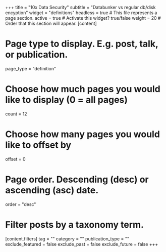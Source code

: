 +++
title = "10x Data Security"
subtitle = "Databunker vs regular db/disk encyption"
widget = "definitions"
headless = true  # This file represents a page section.
active = true  # Activate this widget? true/false
weight = 20  # Order that this section will appear.
[content]
  # Page type to display. E.g. post, talk, or publication.
  page_type = "definition"

  # Choose how much pages you would like to display (0 = all pages)
  count = 12

  # Choose how many pages you would like to offset by
  offset = 0

  # Page order. Descending (desc) or ascending (asc) date.
  order = "desc"

  # Filter posts by a taxonomy term.
  [content.filters]
    tag = ""
    category = ""
    publication_type = ""
    exclude_featured = false
    exclude_past = false
    exclude_future = false
+++
